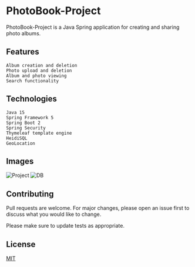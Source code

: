 # PhotoBook-Project

PhotoBook-Project is a Java Spring application for creating and sharing photo albums.

## Features

    Album creation and deletion
    Photo upload and deletion
    Album and photo viewing
    Search functionality

## Technologies
    Java 15
    Spring Framework 5
    Spring Boot 2
    Spring Security
    Thymeleaf template engine
    HeidiSQL
    GeoLocation

## Images

![Project](https://user-images.githubusercontent.com/48494334/236475702-ef34b61b-bbd3-422b-a519-274ae0f39776.png)
![DB](https://user-images.githubusercontent.com/48494334/236478496-9f19cadc-b8a7-4538-b728-97717d1ac075.png)


## Contributing

Pull requests are welcome. For major changes, please open an issue first
to discuss what you would like to change.

Please make sure to update tests as appropriate.

## License

[MIT](https://choosealicense.com/licenses/mit/)
